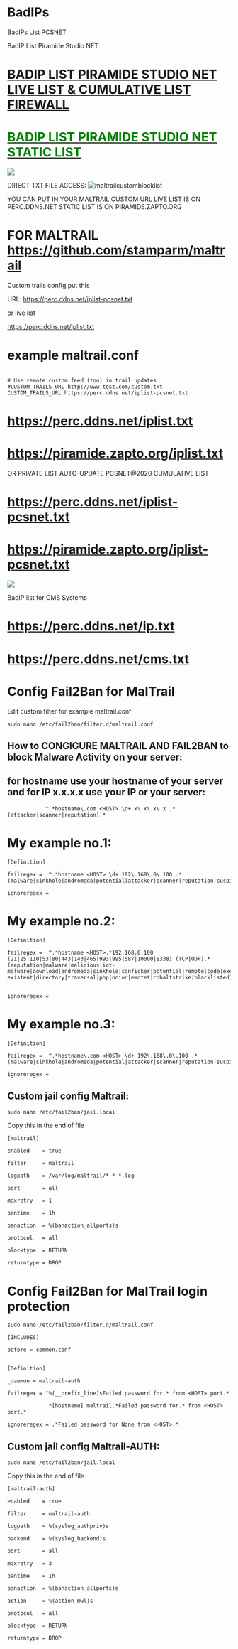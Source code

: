 # BadIPs
BadIPs List PCSNET

BadIP List Piramide Studio NET

<a href="https://perc.ddns.net/iplist.txt" title="BadIP List PCSNET Live list"><h1 style="color:green;">BADIP LIST PIRAMIDE STUDIO NET LIVE LIST & CUMULATIVE LIST FIREWALL</h1></a>
<a href="https://piramide.zapto.org/iplist.txt" title="BadIP List PCSNET"><h1 style="color:green;">BADIP LIST PIRAMIDE STUDIO NET STATIC LIST</h1></a>

<a href="https://perc.ddns.net/iplist-pcsnet.txt" title="BAD IPS LIST DOWNLOAD TXT File Comulative list 24h autoupdate WinNTServer/Linux PCSNET" ><img src="https://piramide.zapto.org/i/123enigmaddl.png" /></a>


DIRECT TXT FILE ACCESS:
![maltrailcustomblocklist](https://user-images.githubusercontent.com/27965834/221394264-90eb74a7-0867-4938-89ae-6c2dcc5b5711.jpg)

YOU CAN PUT IN YOUR MALTRAIL CUSTOM URL LIVE LIST IS ON PERC.DDNS.NET STATIC LIST IS ON PIRAMIDE.ZAPTO.ORG 

# FOR MALTRAIL <a href="https://github.com/stamparm/maltrail" title="MalTrail">https://github.com/stamparm/maltrail</a>

Custom trails config put this 

URL: https://perc.ddns.net/iplist-pcsnet.txt 

or live list 

https://perc.ddns.net/iplist.txt 

# example maltrail.conf
<code>
# Use remote custom feed (too) in trail updates
#CUSTOM_TRAILS_URL http://www.test.com/custom.txt
CUSTOM_TRAILS_URL https://perc.ddns.net/iplist-pcsnet.txt
</code>

<a href="https://perc.ddns.net/iplist.txt" title="BadIP List PCSNET"><h1 style="color:green;">https://perc.ddns.net/iplist.txt</h1></a>

<a href="https://piramide.zapto.org/iplist.txt" title="BadIP List PCSNET"><h1 style="color:green;">https://piramide.zapto.org/iplist.txt</h1></a>

OR PRIVATE LIST AUTO-UPDATE PCSNET@2020 CUMULATIVE LIST

<a href="https://perc.ddns.net/iplist-pcsnet.txt" title="BadIP List RealTime-PCSNET"><h1 style="color:green;">https://perc.ddns.net/iplist-pcsnet.txt</h1></a>
<a href="https://piramide.zapto.org/iplist-pcsnet.txt" title="BadIP List PCSNET Comulative"><h1 style="color:green;">https://piramide.zapto.org/iplist-pcsnet.txt</h1></a>

<a href="https://pcsnet.myftp.org/" title="Piramide Studio NET" ><img src="https://piramide.zapto.org/i/education_pcs.png" /></a>

BadIP list for CMS Systems
<a href="https://perc.ddns.net/ip.txt" title="BadIP List for CMS Systems Wordpress/Drupal/Joomla"><h1 style="color:green;">https://perc.ddns.net/ip.txt</h1></a>
<a href="https://perc.ddns.net/cms.txt" title="BadIP List for CMS Systems Wordpress/Drupal"><h1 style="color:green;">https://perc.ddns.net/cms.txt</h1></a>

# Config Fail2Ban for MalTrail

Edit custom filter for example maltrail.conf
```
sudo nano /etc/fail2ban/filter.d/maltrail.conf
```
## How to CONGIGURE MALTRAIL AND FAIL2BAN to block Malware Activity on your server:
## for hostname use your hostname of your server and for IP x\.x\.x\.x use your IP or your server:
```
            ^.*hostname\.com <HOST> \d+ x\.x\.x\.x .*(attacker|scanner|reputation).*
```
# My example no.1:
```
[Definition]

failregex =  ^.*hostname <HOST> \d+ 192\.168\.0\.100 .*(malware|sinkhole|andromeda|potential|attacker|scanner|reputation|suspicious).*

ignoreregex = 

```
# My example no.2:
```
[Definition]

failregex =  ^.*hostname <HOST>.*192.168.0.100 (21|25|110|53|80|443|143|465|993|995|587|10000|8338) (TCP|UDP).*(reputation|malware|malicious|iot-malware|download|andromeda|sinkhole|conficker|potential|remote|code|execution|probe|config|file|access|systembc|xss|injection|non-existent|directory|traversal|php|onion|emotet|cobaltstrike|blacklisted).* 

                        
ignoreregex = 
```
# My example no.3:
```
[Definition]

failregex =  ^.*hostname\.com <HOST> \d+ 192\.168\.0\.100 .*(malware|sinkhole|andromeda|potential|attacker|scanner|reputation|suspicious).*

ignoreregex = 
```
## Custom jail config Maltrail:
```
sudo nano /etc/fail2ban/jail.local
```
Copy this in the end of file
```
[maltrail]

enabled    = true

filter     = maltrail

logpath    = /var/log/maltrail/*-*-*.log

port       = all

maxretry   = 1

bantime    = 1h

banaction  = %(banaction_allports)s

protocol   = all

blocktype  = RETURN

returntype = DROP
```

# Config Fail2Ban for MalTrail login protection
```
sudo nano /etc/fail2ban/filter.d/maltrail.conf
```
```
[INCLUDES]

before = common.conf


[Definition]

_daemon = maltrail-auth

failregex = ^%(__prefix_line)sFailed password for.* from <HOST> port.*

            .*[hostname] maltrail.*Failed password for.* from <HOST> port.*

ignoreregex = .*Failed password for None from <HOST>.*
```
## Custom jail config Maltrail-AUTH:
```
sudo nano /etc/fail2ban/jail.local
```
Copy this in the end of file
```
[maltrail-auth]

enabled    = true

filter     = maltrail-auth

logpath    = %(syslog_authpriv)s

backend    = %(syslog_backend)s

port       = all

maxretry   = 3

bantime    = 1h

banaction  = %(banaction_allports)s

action     = %(action_mwl)s

protocol   = all

blocktype  = RETURN

returntype = DROP

```

